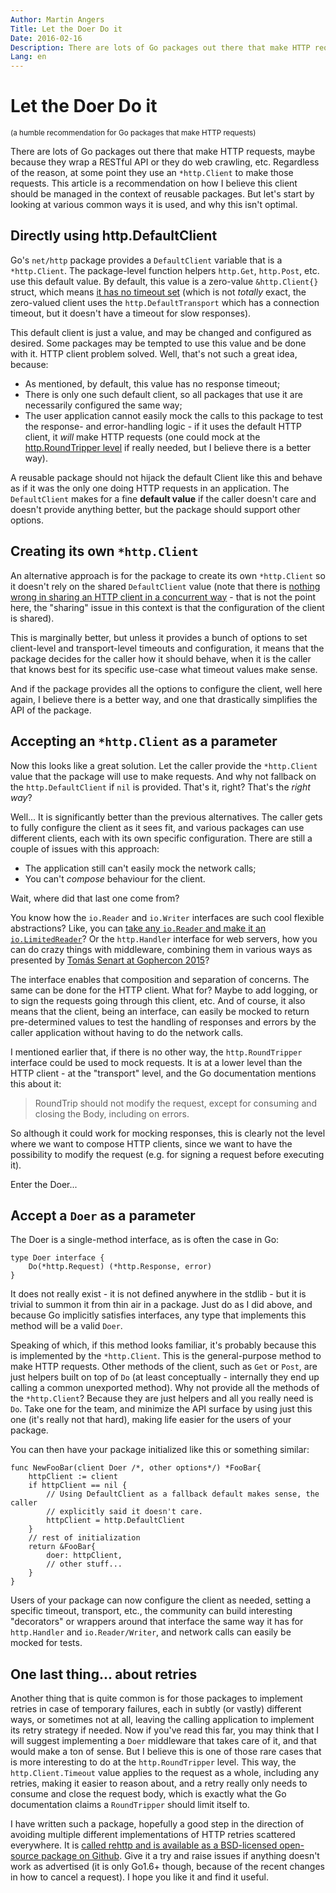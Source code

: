 ```yaml
---
Author: Martin Angers
Title: Let the Doer Do it
Date: 2016-02-16
Description: There are lots of Go packages out there that make HTTP requests, maybe because they wrap a RESTful API or they do web crawling, etc. Regardless of the reason, at some point they use an *http.Client to make those requests. This article is a recommendation on how I believe this client should be managed.
Lang: en
---
```


# Let the Doer Do it

<small>(a humble recommendation for Go packages that make HTTP requests)</small>

There are lots of Go packages out there that make HTTP requests, maybe because they wrap a RESTful API or they do web crawling, etc. Regardless of the reason, at some point they use an `*http.Client` to make those requests. This article is a recommendation on how I believe this client should be managed in the context of reusable packages. But let's start by looking at various common ways it is used, and why this isn't optimal.

## Directly using http.DefaultClient

Go's `net/http` package provides a `DefaultClient` variable that is a `*http.Client`. The package-level function helpers `http.Get`, `http.Post`, etc. use this default value. By default, this value is a zero-value `&http.Client{}` struct, which means [it has no timeout set][godefclient] (which is not *totally* exact, the zero-valued client uses the `http.DefaultTransport` which has a connection timeout, but it doesn't have a timeout for slow responses).

This default client is just a value, and may be changed and configured as desired. Some packages may be tempted to use this value and be done with it. HTTP client problem solved. Well, that's not such a great idea, because:

* As mentioned, by default, this value has no response timeout;
* There is only one such default client, so all packages that use it are necessarily configured the same way;
* The user application cannot easily mock the calls to this package to test the response- and error-handling logic - if it uses the default HTTP client, it *will* make HTTP requests (one could mock at the [http.RoundTripper level][rt] if really needed, but I believe there is a better way).

A reusable package should not hijack the default Client like this and behave as if it was the only one doing HTTP requests in an application. The `DefaultClient` makes for a fine **default value** if the caller doesn't care and doesn't provide anything better, but the package should support other options.

## Creating its own `*http.Client`

An alternative approach is for the package to create its own `*http.Client` so it doesn't rely on the shared `DefaultClient` value (note that there is [nothing wrong in sharing an HTTP client in a concurrent way][clientthreadsafe] - that is not the point here, the "sharing" issue in this context is that the configuration of the client is shared).

This is marginally better, but unless it provides a bunch of options to set client-level and transport-level timeouts and configuration, it means that the package decides for the caller how it should behave, when it is the caller that knows best for its specific use-case what timeout values make sense.

And if the package provides all the options to configure the client, well here again, I believe there is a better way, and one that drastically simplifies the API of the package.

## Accepting an `*http.Client` as a parameter

Now this looks like a great solution. Let the caller provide the `*http.Client` value that the package will use to make requests. And why not fallback on the `http.DefaultClient` if `nil` is provided. That's it, right? That's the *right way*?

Well... It is significantly better than the previous alternatives. The caller gets to fully configure the client as it sees fit, and various packages can use different clients, each with its own specific configuration. There are still a couple of issues with this approach:

* The application still can't easily mock the network calls;
* You can't *compose* behaviour for the client.

Wait, where did that last one come from?

You know how the `io.Reader` and `io.Writer` interfaces are such cool flexible abstractions? Like, you can [take any `io.Reader` and make it an `io.LimitedReader`][limitedreader]? Or the `http.Handler` interface for web servers, how you can do crazy things with middleware, combining them in various ways as presented by [Tomás Senart at Gophercon 2015][tomas]?

The interface enables that composition and separation of concerns. The same can be done for the HTTP client. What for? Maybe to add logging, or to sign the requests going through this client, etc. And of course, it also means that the client, being an interface, can easily be mocked to return pre-determined values to test the handling of responses and errors by the caller application without having to do the network calls.

I mentioned earlier that, if there is no other way, the `http.RoundTripper` interface could be used to mock requests. It is at a lower level than the HTTP client - at the "transport" level, and the Go documentation mentions this about it:

> RoundTrip should not modify the request, except for consuming and closing the Body, including on errors.

So although it could work for mocking responses, this is clearly not the level where we want to compose HTTP clients, since we want to have the possibility to modify the request (e.g. for signing a request before executing it).

Enter the Doer...

## Accept a `Doer` as a parameter

The Doer is a single-method interface, as is often the case in Go:

```
type Doer interface {
    Do(*http.Request) (*http.Response, error)
}
```

It does not really exist - it is not defined anywhere in the stdlib - but it is trivial to summon it from thin air in a package. Just do as I did above, and because Go implicitly satisfies interfaces, any type that implements this method will be a valid `Doer`.

Speaking of which, if this method looks familiar, it's probably because this is implemented by the `*http.Client`. This is the general-purpose method to make HTTP requests. Other methods of the client, such as `Get` or `Post`, are just helpers built on top of `Do` (at least conceptually - internally they end up calling a common unexported method). Why not provide all the methods of the `*http.Client`? Because they are just helpers and all you really need is `Do`. Take one for the team, and minimize the API surface by using just this one (it's really not that hard), making life easier for the users of your package.

You can then have your package initialized like this or something similar:

```
func NewFooBar(client Doer /*, other options*/) *FooBar{
    httpClient := client
    if httpClient == nil {
        // Using DefaultClient as a fallback default makes sense, the caller
        // explicitly said it doesn't care.
        httpClient = http.DefaultClient
    }
    // rest of initialization
    return &FooBar{
        doer: httpClient,
        // other stuff...
    }
}
```

Users of your package can now configure the client as needed, setting a specific timeout, transport, etc., the community can build interesting "decorators" or wrappers around that interface the same way it has for `http.Handler` and `io.Reader/Writer`, and network calls can easily be mocked for tests.

## One last thing... about retries

Another thing that is quite common is for those packages to implement retries in case of temporary failures, each in subtly (or vastly) different ways, or sometimes not at all, leaving the calling application to implement its retry strategy if needed. Now if you've read this far, you may think that I will suggest implementing a `Doer` middleware that takes care of it, and that would make a ton of sense. But I believe this is one of those rare cases that is more interesting to do at the `http.RoundTripper` level. This way, the `http.Client.Timeout` value applies to the request as a whole, including any retries, making it easier to reason about, and a retry really only needs to consume and close the request body, which is exactly what the Go documentation claims a `RoundTripper` should limit itself to.

I have written such a package, hopefully a good step in the direction of avoiding multiple different implementations of HTTP retries scattered everywhere. It is [called rehttp and is available as a BSD-licensed open-source package on Github][rehttp]. Give it a try and raise issues if anything doesn't work as advertised (it is only Go1.6+ though, because of the recent changes in how to cancel a request). I hope you like it and find it useful.

[godefclient]: https://medium.com/@nate510/don-t-use-go-s-default-http-client-4804cb19f779#.7yoflw59x
[rt]: https://golang.org/pkg/net/http/#RoundTripper
[tomas]: https://www.youtube.com/watch?v=xyDkyFjzFVc
[clientthreadsafe]: https://godoc.org/net/http#Client
[limitedreader]: https://golang.org/pkg/io/#LimitReader
[rehttp]: https://github.com/PuerkitoBio/rehttp

